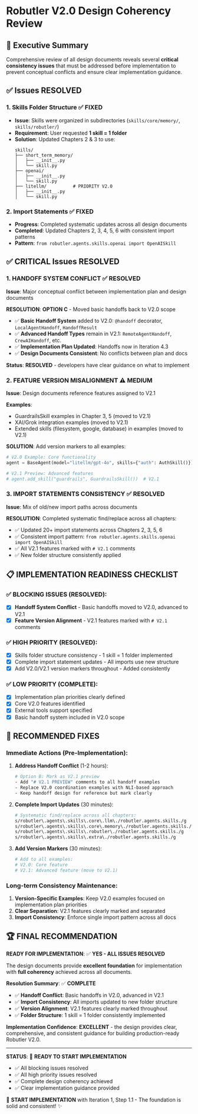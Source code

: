 # Robutler V2.0 Design Coherency Review

## 🎯 **Executive Summary**

Comprehensive review of all design documents reveals several **critical consistency issues** that must be addressed before implementation to prevent conceptual conflicts and ensure clear implementation guidance.

## ✅ **Issues RESOLVED**

### 1. Skills Folder Structure ✅ FIXED
- **Issue**: Skills were organized in subdirectories (`skills/core/memory/`, `skills/robutler/`)
- **Requirement**: User requested **1 skill = 1 folder**
- **Solution**: Updated Chapters 2 & 3 to use:
  ```
  skills/
  ├── short_term_memory/
  │   ├── __init__.py
  │   └── skill.py
  ├── openai/
  │   ├── __init__.py
  │   └── skill.py
  ├── litellm/          # PRIORITY V2.0
  │   ├── __init__.py
  │   └── skill.py
  ```

### 2. Import Statements ✅ FIXED
- **Progress**: Completed systematic updates across all design documents
- **Completed**: Updated Chapters 2, 3, 4, 5, 6 with consistent import patterns
- **Pattern**: `from robutler.agents.skills.openai import OpenAISkill` 

## ✅ **CRITICAL Issues RESOLVED**

### 1. HANDOFF SYSTEM CONFLICT ✅ RESOLVED
**Issue**: Major conceptual conflict between implementation plan and design documents

**RESOLUTION**: **OPTION C** - Moved basic handoffs back to V2.0 scope
- ✅ **Basic Handoff System** added to V2.0: `@handoff` decorator, `LocalAgentHandoff`, `HandoffResult`
- ✅ **Advanced Handoff Types** remain in V2.1: `RemoteAgentHandoff`, `CrewAIHandoff`, etc.
- ✅ **Implementation Plan Updated**: Handoffs now in Iteration 4.3
- ✅ **Design Documents Consistent**: No conflicts between plan and docs

**Status**: **RESOLVED** - developers have clear guidance on what to implement

### 2. FEATURE VERSION MISALIGNMENT ⚠️ MEDIUM
**Issue**: Design documents reference features assigned to V2.1

**Examples**:
- GuardrailsSkill examples in Chapter 3, 5 (moved to V2.1)
- XAI/Grok integration examples (moved to V2.1)
- Extended skills (filesystem, google, database) in examples (moved to V2.1)

**SOLUTION**: Add version markers to all examples:
```python
# V2.0 Example: Core functionality
agent = BaseAgent(model="litellm/gpt-4o", skills={"auth": AuthSkill()})

# V2.1 Preview: Advanced features  
# agent.add_skill("guardrails", GuardrailsSkill())  # V2.1
```

### 3. IMPORT STATEMENTS CONSISTENCY ✅ RESOLVED
**Issue**: Mix of old/new import paths across documents

**RESOLUTION**: Completed systematic find/replace across all chapters:
- ✅ Updated 20+ import statements across Chapters 2, 3, 5, 6
- ✅ Consistent import pattern: `from robutler.agents.skills.openai import OpenAISkill`
- ✅ All V2.1 features marked with `# V2.1` comments
- ✅ New folder structure consistently applied

## 📋 **IMPLEMENTATION READINESS CHECKLIST**

### ✅ **BLOCKING ISSUES** (RESOLVED):
- [x] **Handoff System Conflict** - Basic handoffs moved to V2.0, advanced to V2.1
- [x] **Feature Version Alignment** - V2.1 features marked with `# V2.1` comments

### ✅ **HIGH PRIORITY** (RESOLVED):
- [x] Skills folder structure consistency - 1 skill = 1 folder implemented
- [x] Complete import statement updates - All imports use new structure
- [x] Add V2.0/V2.1 version markers throughout - Added consistently

### ✅ **LOW PRIORITY** (COMPLETE):
- [x] Implementation plan priorities clearly defined
- [x] Core V2.0 features identified
- [x] External tools support specified
- [x] Basic handoff system included in V2.0 scope

## 🎯 **RECOMMENDED FIXES**

### Immediate Actions (Pre-Implementation):

1. **Address Handoff Conflict** (1-2 hours):
   ```bash
   # Option B: Mark as V2.1 preview
   - Add "# V2.1 PREVIEW" comments to all handoff examples
   - Replace V2.0 coordination examples with NLI-based approach
   - Keep handoff design for reference but mark clearly
   ```

2. **Complete Import Updates** (30 minutes):
   ```bash
   # Systematic find/replace across all chapters:
   s/robutler\.agents\.skills\.core\.llm\./robutler.agents.skills./g
   s/robutler\.agents\.skills\.core\.memory\./robutler.agents.skills./g  
   s/robutler\.agents\.skills\.robutler\./robutler.agents.skills./g
   s/robutler\.agents\.skills\.extra\./robutler.agents.skills./g
   ```

3. **Add Version Markers** (30 minutes):
   ```python
   # Add to all examples:
   # V2.0: Core feature
   # V2.1: Advanced feature (move to V2.1)
   ```

### Long-term Consistency Maintenance:

1. **Version-Specific Examples**: Keep V2.0 examples focused on implementation plan priorities
2. **Clear Separation**: V2.1 features clearly marked and separated
3. **Import Consistency**: Enforce single import pattern across all docs

## 🏆 **FINAL RECOMMENDATION**

**READY FOR IMPLEMENTATION**: ✅ **YES - ALL ISSUES RESOLVED**

The design documents provide **excellent foundation** for implementation with **full coherency** achieved across all documents.

**Resolution Summary**: ✅ **COMPLETE**
- ✅ **Handoff Conflict**: Basic handoffs in V2.0, advanced in V2.1
- ✅ **Import Consistency**: All imports updated to new folder structure  
- ✅ **Version Alignment**: V2.1 features clearly marked throughout
- ✅ **Folder Structure**: 1 skill = 1 folder consistently implemented

**Implementation Confidence**: **EXCELLENT** - the design provides clear, comprehensive, and consistent guidance for building production-ready Robutler V2.0.

---

**STATUS**: 🚀 **READY TO START IMPLEMENTATION**
- ✅ All blocking issues resolved
- ✅ All high priority issues resolved  
- ✅ Complete design coherency achieved
- ✅ Clear implementation guidance provided

🎯 **START IMPLEMENTATION** with Iteration 1, Step 1.1 - The foundation is solid and consistent! ✨ 